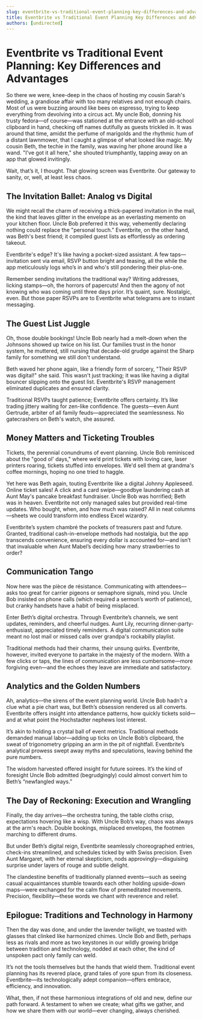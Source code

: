 ```yaml
---
slug: eventbrite-vs-traditional-event-planning-key-differences-and-advantages
title: Eventbrite vs Traditional Event Planning Key Differences and Advantages
authors: [undirected]
---
```


# Eventbrite vs Traditional Event Planning: Key Differences and Advantages

So there we were, knee-deep in the chaos of hosting my cousin Sarah's wedding, a grandiose affair with too many relatives and not enough chairs. Most of us were buzzing around like bees on espresso, trying to keep everything from devolving into a circus act. My uncle Bob, donning his trusty fedora—of course—was stationed at the entrance with an old-school clipboard in hand, checking off names dutifully as guests trickled in. It was around that time, amidst the perfume of marigolds and the rhythmic hum of a distant lawnmower, that I caught a glimpse of what looked like magic. My cousin Beth, the techie in the family, was waving her phone around like a wand. "I've got it all here," she shouted triumphantly, tapping away on an app that glowed invitingly.

Wait, that’s it, I thought. That glowing screen was Eventbrite. Our gateway to sanity, or, well, at least less chaos.

## The Invitation Ballet: Analog vs Digital

We might recall the charm of receiving a thick-papered invitation in the mail, the kind that leaves glitter in the envelope as an everlasting memento on your kitchen floor. Uncle Bob preferred it this way, vehemently declaring nothing could replace the "personal touch." Eventbrite, on the other hand, was Beth's best friend; it compiled guest lists as effortlessly as ordering takeout.

Eventbrite's edge? It's like having a pocket-sized assistant. A few taps—invitation sent via email, RSVP button bright and teasing, all the while the app meticulously logs who’s in and who's still pondering their plus-one.

Remember sending invitations the traditional way? Writing addresses, licking stamps—oh, the horrors of papercuts! And then the agony of not knowing who was coming until three days prior. It’s quaint, sure. Nostalgic, even. But those paper RSVPs are to Eventbrite what telegrams are to instant messaging.

## The Guest List Juggle

Oh, those double bookings! Uncle Bob nearly had a melt-down when the Johnsons showed up twice on his list. Our families trust in the honor system, he muttered, still nursing that decade-old grudge against the Sharp family for something we still don't understand.

Beth waved her phone again, like a friendly form of sorcery, "Their RSVP was digital!" she said. This wasn't just tracking; it was like having a digital bouncer slipping onto the guest list. Eventbrite's RSVP management eliminated duplicates and ensured clarity.

Traditional RSVPs taught patience; Eventbrite offers certainty. It’s like trading jittery waiting for zen-like confidence. The guests—even Aunt Gertrude, arbiter of all family feuds—appreciated the seamlessness. No gatecrashers on Beth's watch, she assured.

## Money Matters and Ticketing Troubles

Tickets, the perennial conundrums of event planning. Uncle Bob reminisced about the "good ol' days," where we’d print tickets with loving care, laser printers roaring, tickets stuffed into envelopes. We'd sell them at grandma's coffee mornings, hoping no one tried to haggle.

Yet here was Beth again, touting Eventbrite like a digital Johnny Appleseed. Online ticket sales! A click and a card swipe—goodbye laundering cash at Aunt May's pancake breakfast fundraiser. Uncle Bob was horrified; Beth was in heaven. Eventbrite not only managed sales but provided real-time updates. Who bought, when, and how much was raised? All in neat columns—sheets we could transform into endless Excel wizardry.

Eventbrite’s system chambré the pockets of treasurers past and future. Granted, traditional cash-in-envelope methods had nostalgia, but the app transcends convenience, ensuring every dollar is accounted for—and isn’t that invaluable when Aunt Mabel’s deciding how many strawberries to order?

## Communication Tango

Now here was the pièce de résistance. Communicating with attendees—asks too great for carrier pigeons or semaphore signals, mind you. Uncle Bob insisted on phone calls (which required a sermon’s worth of patience), but cranky handsets have a habit of being misplaced.

Enter Beth’s digital orchestra. Through Eventbrite’s channels, we sent updates, reminders, and cheerful nudges. Aunt Lily, recurring dinner-party-enthusiast, appreciated timely reminders. A digital communication suite meant no lost mail or missed calls over grandpa's rockabilly playlist.

Traditional methods had their charms, their unsung quirks. Eventbrite, however, invited everyone to partake in the majesty of the modern. With a few clicks or taps, the lines of communication are less cumbersome—more forgiving even—and the echoes they leave are immediate and satisfactory.

## Analytics and the Golden Numbers

Ah, analytics—the sirens of the event planning world. Uncle Bob hadn't a clue what a pie chart was, but Beth’s obsession rendered us all converts. Eventbrite offers insight into attendance patterns, how quickly tickets sold—and at what point the Hochstadter nephews lost interest.

It’s akin to holding a crystal ball of event metrics. Traditional methods demanded manual labor—adding up ticks on Uncle Bob’s clipboard, the sweat of trigonometry gripping an arm in the pit of nightfall. Eventbrite’s analytical prowess swept away myths and speculations, leaving behind the pure numbers.

The wisdom harvested offered insight for future soirees. It’s the kind of foresight Uncle Bob admitted (begrudgingly) could almost convert him to Beth’s “newfangled ways.”

## The Day of Reckoning: Execution and Wrangling

Finally, the day arrives—the orchestra tuning, the table cloths crisp, expectations hovering like a wisp. With Uncle Bob’s way, chaos was always at the arm's reach. Double bookings, misplaced envelopes, the footmen marching to different drums.

But under Beth’s digital reign, Eventbrite seamlessly choreographed entries, check-ins streamlined, and schedules ticked by with Swiss precision. Even Aunt Margaret, with her eternal skepticism, nods approvingly—disguising surprise under layers of rouge and subtle delight.

The clandestine benefits of traditionally planned events—such as seeing casual acquaintances stumble towards each other holding upside-down maps—were exchanged for the calm flow of premeditated movements. Precision, flexibility—these words we chant with reverence and relief.

## Epilogue: Traditions and Technology in Harmony

Then the day was done, and under the lavender twilight, we toasted with glasses that clinked like harmonized chimes. Uncle Bob and Beth, perhaps less as rivals and more as two keystones in our wildly growing bridge between tradition and technology, nodded at each other, the kind of unspoken pact only family can weld.

It’s not the tools themselves but the hands that wield them. Traditional event planning has its revered place, grand tales of yore spun from its closeness. Eventbrite—its technologically adept companion—offers embrace, efficiency, and innovation.

What, then, if not these harmonious integrations of old and new, define our path forward. A testament to when we create; what gifts we gather, and how we share them with our world—ever changing, always cherished.